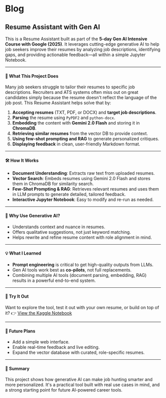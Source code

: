 # Blog

## Resume Assistant with Gen AI
This is a Resume Assistant built as part of the **5-day Gen AI Intensive Course with Google (2025)**. It leverages cutting-edge generative AI to help job seekers improve their resumes by analyzing job descriptions, identifying gaps, and providing actionable feedback—all within a simple Jupyter Notebook.

---

#### 🚀 What This Project Does
Many job seekers struggle to tailor their resumes to specific job descriptions. Recruiters and ATS systems often miss out on great candidates simply because the resume doesn't reflect the language of the job post.
This Resume Assistant helps solve that by:
1. **Accepting resumes** (TXT, PDF, or DOCX) and **target job descriptions**.
2. **Parsing** the resume using `PyPDF2` and `python-docx`.
3. **Embedding** the content with **Gemini 2.0 Flash** and storing it in **ChromaDB**.
4. **Retrieving similar resumes** from the vector DB to provide context.
5. **Using few-shot prompting and RAG** to generate personalized critiques.
6. **Displaying feedback** in clean, user-friendly Markdown format.

---

#### 🛠️ How It Works
- **Document Understanding**: Extracts raw text from uploaded resumes.
- **Vector Search**: Embeds resumes using Gemini 2.0 Flash and stores them in ChromaDB for similarity search.
- **Few-Shot Prompting & RAG**: Retrieves relevant resumes and uses them in LLM prompts to generate detailed, tailored feedback.
- **Interactive Jupyter Notebook**: Easy to modify and re-run as needed.

---

#### 🤖 Why Use Generative AI?
- Understands context and nuance in resumes.
- Offers qualitative suggestions, not just keyword matching.
- Helps rewrite and refine resume content with role alignment in mind.

---

#### 💡 What I Learned
- **Prompt engineering** is critical to get high-quality outputs from LLMs.
- Gen AI tools work best as **co-pilots**, not full replacements.
- Combining multiple AI tools (document parsing, embedding, RAG) results in a powerful end-to-end system.

---

#### 📁 Try It Out
Want to explore the tool, test it out with your own resume, or build on top of it?
👉 [View the Kaggle Notebook](https://www.kaggle.com/code/yoshithraajaalla/resume-assistant-capstone-project)

---

#### 📌 Future Plans
- Add a simple web interface.
- Enable real-time feedback and live editing.
- Expand the vector database with curated, role-specific resumes.

---

#### 🧠 Summary
This project shows how generative AI can make job hunting smarter and more personalized. It's a practical tool built with real use cases in mind, and a strong starting point for future AI-powered career tools.
